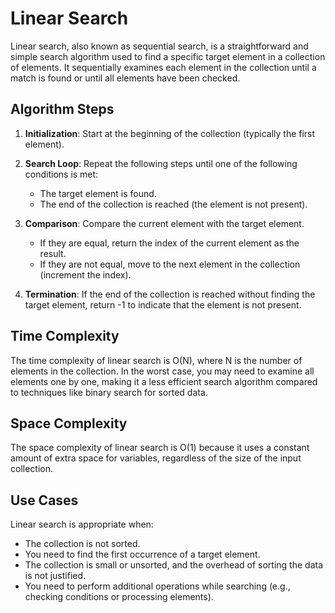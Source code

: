 # Linear Search

Linear search, also known as sequential search, is a straightforward and simple search algorithm used to find a specific target element in a collection of elements. It sequentially examines each element in the collection until a match is found or until all elements have been checked.

## Algorithm Steps

1. **Initialization**: Start at the beginning of the collection (typically the first element).

2. **Search Loop**: Repeat the following steps until one of the following conditions is met:
   - The target element is found.
   - The end of the collection is reached (the element is not present).

3. **Comparison**: Compare the current element with the target element.
   - If they are equal, return the index of the current element as the result.
   - If they are not equal, move to the next element in the collection (increment the index).

4. **Termination**: If the end of the collection is reached without finding the target element, return -1 to indicate that the element is not present.

## Time Complexity

The time complexity of linear search is O(N), where N is the number of elements in the collection. In the worst case, you may need to examine all elements one by one, making it a less efficient search algorithm compared to techniques like binary search for sorted data.

## Space Complexity

The space complexity of linear search is O(1) because it uses a constant amount of extra space for variables, regardless of the size of the input collection.

## Use Cases

Linear search is appropriate when:

- The collection is not sorted.
- You need to find the first occurrence of a target element.
- The collection is small or unsorted, and the overhead of sorting the data is not justified.
- You need to perform additional operations while searching (e.g., checking conditions or processing elements).
